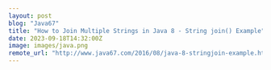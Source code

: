 ```yaml
---
layout: post
blog: "Java67"
title: "How to Join Multiple Strings in Java 8 - String join() Example"
date: 2023-09-18T14:32:00Z
image: images/java.png
remote_url: "http://www.java67.com/2016/08/java-8-stringjoin-example.html"
---
```

